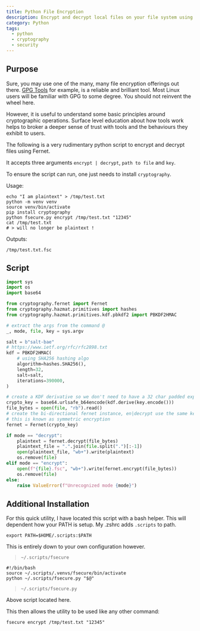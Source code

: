 ```yaml
---
title: Python File Encryption
description: Encrypt and decrypt local files on your file system using the python cryptography library
category: Python
tags:
  - python
  - cryptography
  - security
---
```


## Purpose

Sure, you may use one of the many, many file encryption offerings out there. [GPG Tools](https://gnupg.org/) for
example, is a reliable and brilliant tool. Most Linux users will be familiar with GPG to some degree. You should not
reinvent the wheel here.

However, it is useful to understand some basic principles around cryptographic operations. Surface level education about
how tools work helps to broker a deeper sense of trust with tools and the behaviours they exhibit to users.

The following is a very rudimentary python script to encrypt and decrypt files using Fernet.

It accepts three arguments `encrypt | decrypt`, `path to file` and `key`.

To ensure the script can run, one just needs to install `cryptography`.

Usage:

```shell
echo "I am plaintext" > /tmp/test.txt
python -m venv venv
source venv/bin/activate
pip install cryptography
python fsecure.py encrypt /tmp/test.txt "12345"
cat /tmp/test.txt
# > will no longer be plaintext !

```

Outputs:

`/tmp/test.txt.fsc`

## Script

```python
import sys
import os
import base64

from cryptography.fernet import Fernet
from cryptography.hazmat.primitives import hashes
from cryptography.hazmat.primitives.kdf.pbkdf2 import PBKDF2HMAC

# extract the args from the command @
_, mode, file, key = sys.argv

salt = b"salt-bae"
# https://www.ietf.org/rfc/rfc2898.txt
kdf = PBKDF2HMAC(
    # using SHA256 hashing algo
    algorithm=hashes.SHA256(),
    length=32,
    salt=salt,
    iterations=390000,
)

# create a KDF derivative so we don't need to have a 32 char padded expression
crypto_key = base64.urlsafe_b64encode(kdf.derive(key.encode()))
file_bytes = open(file, "rb").read()
# create the bi-directional fernet instance, en|decrypt use the same key. Note:
# this is known as symmetric encryption
fernet = Fernet(crypto_key)

if mode == "decrypt":
    plaintext = fernet.decrypt(file_bytes)
    plaintext_file = ".".join(file.split(".")[:-1])
    open(plaintext_file, "wb+").write(plaintext)
    os.remove(file)
elif mode == "encrypt":
    open(f"{file}.fsc", "wb+").write(fernet.encrypt(file_bytes))
    os.remove(file)
else:
    raise ValueError(f"Unrecognized mode {mode}")
```

## Additional Installation

For this quick utility, I have located this script with a bash helper. This will dependent how your PATH is setup. My
.zshrc adds `.scripts` to path.

```shell
export PATH=$HOME/.scripts:$PATH
```

This is entirely down to your own configuration however.

> `~/.scripts/fsecure`

```shell
#!/bin/bash
source ~/.scripts/.venvs/fsecure/bin/activate
python ~/.scripts/fsecure.py "$@"
```

> `~/.scripts/fsecure.py`

Above script located here.

This then allows the utility to be used like any other command:

`fsecure encrypt /tmp/test.txt "12345"`
